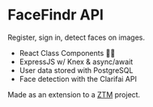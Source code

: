# FaceFindr API

Register, sign in, detect faces on images.

- React Class Components 👴🏻
- ExpressJS w/ Knex & async/await
- User data stored with PostgreSQL
- Face detection with the Clarifai API

Made as an extension to a [ZTM](https://zerotomastery.io) project.
